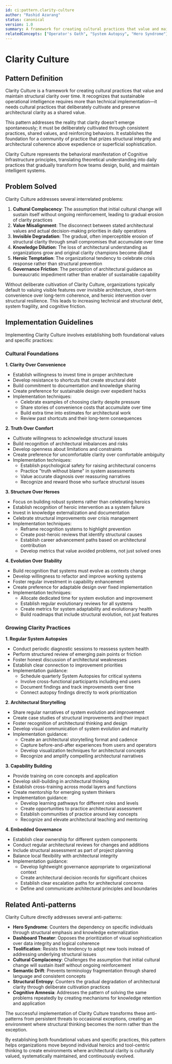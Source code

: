 ```yaml
---
id: ci:pattern.clarity-culture
author: "Rashid Azarang"
status: canonical
version: 1.0
summary: A framework for creating cultural practices that value and maintain structural clarity over time. Includes Cultural Foundations (Clarity Over Convenience, Truth Over Comfort, Structure Over Heroes, Evolution Over Stability) and Growing Clarity Practices (Regular System Autopsies, Architectural Storytelling, Capability Building, Embedded Governance).
relatedConcepts: ["Operator's Oath", "System Autopsy", "Hero Syndrome"]
---
```


<!-- Migration Status: Complete -->

# Clarity Culture

## Pattern Definition

Clarity Culture is a framework for creating cultural practices that value and maintain structural clarity over time. It recognizes that sustainable operational intelligence requires more than technical implementation—it needs cultural practices that deliberately cultivate and preserve architectural clarity as a shared value.

This pattern addresses the reality that clarity doesn't emerge spontaneously; it must be deliberately cultivated through consistent practices, shared values, and reinforcing behaviors. It establishes the foundation for a community of practice that prizes structural integrity and architectural coherence above expedience or superficial sophistication.

Clarity Culture represents the behavioral manifestation of Cognitive Infrastructure principles, translating theoretical understanding into daily practices that gradually transform how teams design, build, and maintain intelligent systems.

## Problem Solved

Clarity Culture addresses several interrelated problems:

1. **Cultural Complacency**: The assumption that initial cultural change will sustain itself without ongoing reinforcement, leading to gradual erosion of clarity practices
2. **Value Misalignment**: The disconnect between stated architectural values and actual decision-making priorities in daily operations
3. **Invisible Degradation**: The gradual, often imperceptible erosion of structural clarity through small compromises that accumulate over time
4. **Knowledge Dilution**: The loss of architectural understanding as organizations grow and original clarity champions become diluted
5. **Heroic Temptation**: The organizational tendency to celebrate crisis response rather than structural prevention
6. **Governance Friction**: The perception of architectural guidance as bureaucratic impediment rather than enabler of sustainable capability

Without deliberate cultivation of Clarity Culture, organizations typically default to valuing visible features over invisible architecture, short-term convenience over long-term coherence, and heroic intervention over structural resilience. This leads to increasing technical and structural debt, system fragility, and cognitive friction.

## Implementation Guidelines

Implementing Clarity Culture involves establishing both foundational values and specific practices:

### Cultural Foundations

**1. Clarity Over Convenience**
- Establish willingness to invest time in proper architecture
- Develop resistance to shortcuts that create structural debt
- Build commitment to documentation and knowledge sharing
- Create preference for sustainable design over expedient hacks
- Implementation techniques:
  - Celebrate examples of choosing clarity despite pressure
  - Share stories of convenience costs that accumulate over time
  - Build extra time into estimates for architectural work
  - Review past shortcuts and their long-term consequences

**2. Truth Over Comfort**
- Cultivate willingness to acknowledge structural issues
- Build recognition of architectural imbalances and risks
- Develop openness about limitations and constraints
- Create preference for uncomfortable clarity over comfortable ambiguity
- Implementation techniques:
  - Establish psychological safety for raising architectural concerns
  - Practice "truth without blame" in system assessments
  - Value accurate diagnosis over reassuring narratives
  - Recognize and reward those who surface structural issues

**3. Structure Over Heroes**
- Focus on building robust systems rather than celebrating heroics
- Establish recognition of heroic intervention as a system failure
- Invest in knowledge externalization and documentation
- Celebrate structural improvements over crisis management
- Implementation techniques:
  - Reframe recognition systems to highlight prevention
  - Create post-heroic reviews that identify structural causes
  - Establish career advancement paths based on architectural contribution
  - Develop metrics that value avoided problems, not just solved ones

**4. Evolution Over Stability**
- Build recognition that systems must evolve as contexts change
- Develop willingness to refactor and improve working systems
- Foster regular investment in capability enhancement
- Create preference for adaptable design over fixed implementation
- Implementation techniques:
  - Allocate dedicated time for system evolution and improvement
  - Establish regular evolutionary reviews for all systems
  - Create metrics for system adaptability and evolutionary health
  - Build roadmaps that include structural evolution, not just features

### Growing Clarity Practices

**1. Regular System Autopsies**
- Conduct periodic diagnostic sessions to reassess system health
- Perform structured review of emerging pain points or friction
- Foster honest discussion of architectural weaknesses
- Establish clear connection to improvement priorities
- Implementation guidance:
  - Schedule quarterly System Autopsies for critical systems
  - Involve cross-functional participants including end users
  - Document findings and track improvements over time
  - Connect autopsy findings directly to work prioritization

**2. Architectural Storytelling**
- Share regular narratives of system evolution and improvement
- Create case studies of structural improvements and their impact
- Foster recognition of architectural thinking and design
- Develop visual communication of system evolution and maturity
- Implementation guidance:
  - Create an architectural storytelling format and cadence
  - Capture before-and-after experiences from users and operators
  - Develop visualization techniques for architectural concepts
  - Recognize and amplify compelling architectural narratives

**3. Capability Building**
- Provide training on core concepts and application
- Develop skill-building in architectural thinking
- Establish cross-training across modal layers and functions
- Create mentorship for emerging system thinkers
- Implementation guidance:
  - Develop learning pathways for different roles and levels
  - Create opportunities to practice architectural assessment
  - Establish communities of practice around key concepts
  - Recognize and elevate architectural teaching and mentoring

**4. Embedded Governance**
- Establish clear ownership for different system components
- Conduct regular architectural reviews for changes and additions
- Include structural assessment as part of project planning
- Balance local flexibility with architectural integrity
- Implementation guidance:
  - Develop lightweight governance appropriate to organizational context
  - Create architectural decision records for significant choices
  - Establish clear escalation paths for architectural concerns
  - Define and communicate architectural principles and boundaries

## Related Anti-patterns

Clarity Culture directly addresses several anti-patterns:

- **Hero Syndrome**: Counters the dependency on specific individuals through structural emphasis and knowledge externalization
- **Dashboard Theater**: Opposes the prioritization of visual sophistication over data integrity and logical coherence
- **Toolification**: Resists the tendency to adopt new tools instead of addressing underlying structural issues
- **Cultural Complacency**: Challenges the assumption that initial cultural change will sustain itself without ongoing reinforcement
- **Semantic Drift**: Prevents terminology fragmentation through shared language and consistent concepts
- **Structural Entropy**: Counters the gradual degradation of architectural clarity through deliberate cultivation practices
- **Cognitive Amnesia**: Addresses the pattern of solving the same problems repeatedly by creating mechanisms for knowledge retention and application

The successful implementation of Clarity Culture transforms these anti-patterns from persistent threats to occasional exceptions, creating an environment where structural thinking becomes the norm rather than the exception.

By establishing both foundational values and specific practices, this pattern helps organizations move beyond individual heroics and tool-centric thinking to create environments where architectural clarity is culturally valued, systematically maintained, and continuously evolved. 